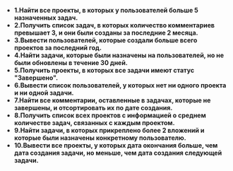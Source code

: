 
-   **1.Найти все проекты, в которых у пользователей больше 5 назначенных задач.**
-   **2.Получить список задач, в которых количество комментариев превышает 3, и они были созданы за последние 2 месяца.**
-   **3.Вывести пользователей, которые создали больше всего проектов за последний год.**
-   **4.Найти задачи, которые были назначены на пользователей, но не были обновлены в течение 30 дней.**
-   **5.Получить проекты, в которых все задачи имеют статус "Завершено".**
-   **6.Вывести список пользователей, у которых нет ни одного проекта и ни одной задачи.**
-   **7.Найти все комментарии, оставленные в задачах, которые не завершены, и отсортировать их по дате создания.**
-   **8.Получить список всех проектов с информацией о среднем количестве задач, связанных с каждым проектом.**
-   **9.Найти задачи, в которых прикреплено более 2 вложений и которые были назначены конкретному пользователю.**
-   **10.Вывести все проекты, у которых дата окончания больше, чем дата создания задачи, но меньше, чем дата создания следующей задачи.**